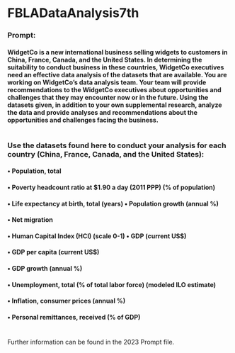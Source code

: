 # FBLADataAnalysis7th

### Prompt: 
#### WidgetCo is a new international business selling widgets to customers in China, France, Canada, and the United States. In determining the suitability to conduct business in these countries, WidgetCo executives need an effective data analysis of the datasets that are available. You are working on WidgetCo’s data analysis team. Your team will provide recommendations to the WidgetCo executives about opportunities and challenges that they may encounter now or in the future. Using the datasets given, in addition to your own supplemental research, analyze the data and provide analyses and recommendations about the opportunities and challenges facing the business.
#
### Use the datasets found here to conduct your analysis for each country (China, France, Canada, and the United States):
#### • Population, total
#### • Poverty headcount ratio at $1.90 a day (2011 PPP) (% of population)
#### • Life expectancy at birth, total (years) • Population growth (annual %)
#### • Net migration
#### • Human Capital Index (HCI) (scale 0-1) • GDP (current US$)
#### • GDP per capita (current US$)
#### • GDP growth (annual %)
#### • Unemployment, total (% of total labor force) (modeled ILO estimate)
#### • Inflation, consumer prices (annual %)
#### • Personal remittances, received (% of GDP)
#
Further information can be found in the 2023 Prompt file.
